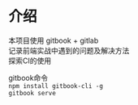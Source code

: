 # 介绍

本项目使用 gitbook + gitlab   
记录前端实战中遇到的问题及解决方法  
探索CI的使用

gitbook命令  
`npm install gitbook-cli -g`  
`gitbook serve`